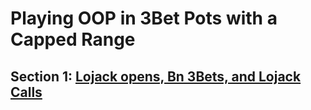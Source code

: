 # Playing OOP in 3Bet Pots with a Capped Range

## Section 1: [Lojack opens, Bn 3Bets, and Lojack Calls](lj-rfi-bn-3bet-lj-call.md)
